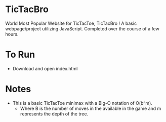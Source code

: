 # TicTacBro
World Most Popular Website for TicTacToe, TicTacBro !
A basic webpage/project utilizing JavaScript.
Completed over the course of a few hours.

# To Run

- Download and open index.html

# Notes

- This is a basic TicTacToe minimax with a Big-O notation of O(b^m). 
  - Where B is the number of moves in the available in the game and m represents the depth of the tree. 

